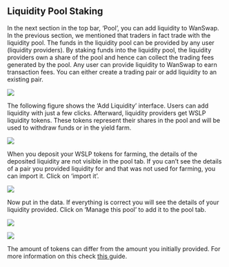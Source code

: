## Liquidity Pool Staking

In the next section in the top bar, ‘Pool’, you can add liquidity to WanSwap. In the previous section, we mentioned that traders in fact trade with the liquidity pool. The funds in the liquidity pool can be provided by any user (liquidity providers). By staking funds into the liquidity pool, the liquidity providers own a share of the pool and hence can collect the trading fees generated by the pool. Any user can provide liquidity to WanSwap to earn transaction fees. You can either create a trading pair or add liquidity to an existing pair.

![](https://cdn-images-1.medium.com/max/3786/1*hdpmA4wtYHL01GogmuUcQw.png)

The following figure shows the ‘Add Liquidity’ interface. Users can add liquidity with just a few clicks. Afterward, liquidity providers get WSLP liquidity tokens. These tokens represent their shares in the pool and will be used to withdraw funds or in the yield farm.

![](https://cdn-images-1.medium.com/max/2396/1*4IcVAyivQGx93ypL8KbJWw.png)

When you deposit your WSLP tokens for farming, the details of the deposited liquidity are not visible in the pool tab. If you can’t see the details of a pair you provided liquidity for and that was not used for farming, you can import it. Click on ‘import it’.

![](https://cdn-images-1.medium.com/max/2000/1*cXc_D0MtSRuin8j_48YwpQ.png)

Now put in the data. If everything is correct you will see the details of your liquidity provided. Click on ‘Manage this pool’ to add it to the pool tab.

![](https://cdn-images-1.medium.com/max/2000/1*1tQxUTYEBmvUsE6F1s3HyQ.png)

![](https://cdn-images-1.medium.com/max/2000/1*050_w-adb1pKJQSpvhz31Q.png)

The amount of tokens can differ from the amount you initially provided. For more information on this check [this ](https://medium.com/wanswap/liquidity-on-wanswap-explained-1049d1f1be31)guide.
